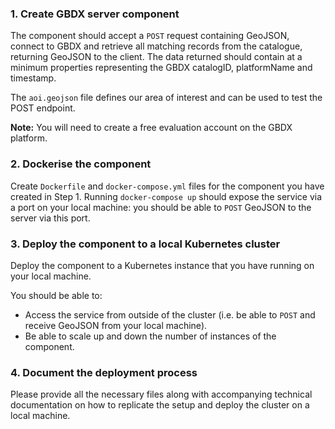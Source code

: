 ### 1. Create GBDX server component
The component should accept a `POST` request containing GeoJSON, connect to GBDX and retrieve all matching records from the catalogue, returning GeoJSON to the client. The data returned should contain at a minimum properties representing the GBDX catalogID, platformName and timestamp.

The `aoi.geojson` file defines our area of interest and can be used to test the POST endpoint.

**Note:** You will need to create a free evaluation account on the GBDX platform.

### 2. Dockerise the component
Create `Dockerfile` and `docker-compose.yml` files for the component you have created in Step 1. Running `docker-compose up` should expose the service via a port on your local machine: you should be able to `POST` GeoJSON to the server via this port.

### 3. Deploy the component to a local Kubernetes cluster
Deploy the component to a Kubernetes instance that you have running on your local machine.

You should be able to:

* Access the service from outside of the cluster (i.e. be able to `POST` and receive GeoJSON from your local machine).
* Be able to scale up and down the number of instances of the component.

### 4. Document the deployment process
Please provide all the necessary files along with accompanying technical documentation on how to replicate the setup and deploy the cluster on a local machine.

